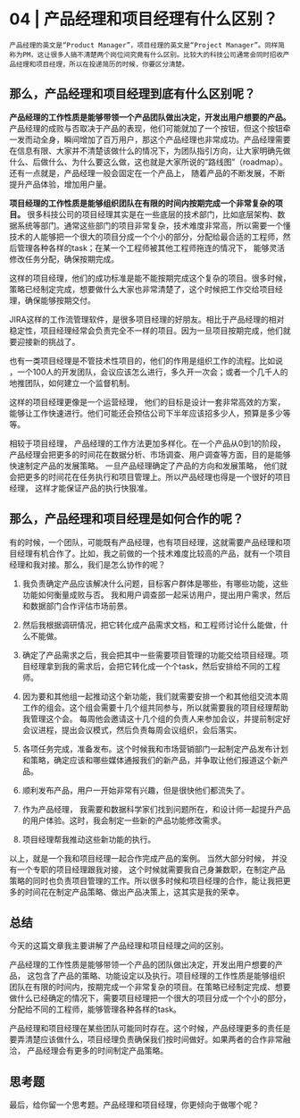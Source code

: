 # 04 | 产品经理和项目经理有什么区别？

    产品经理的英文是“Product Manager”，项目经理的英文是“Project Manager”。同样简称为PM，这让很多人搞不清楚两个岗位间究竟有什么区别。比较大的科技公司通常会同时招收产品经理和项目经理，所以在投递简历的时候，你要区分清楚。

## 那么，产品经理和项目经理到底有什么区别呢？

**产品经理的工作性质是能够带领一个产品团队做出决定，开发出用户想要的产品。** 产品经理的成败与否取决于产品的表现，他们可能就加了一个按钮，但这个按钮牵一发而动全身，瞬间增加了百万用户，那这个产品经理也非常成功。产品经理需要在信息有限、大家并不清楚该做什么的情况下，为团队指引方向，让大家明确先做什么、后做什么、为什么要这么做，这也就是大家所说的“路线图”（roadmap）。还有一点就是，产品经理一般会固定在一个产品上， 随着产品的不断发展，不断提升产品体验，增加用户量。

**项目经理的工作性质是能够组织团队在有限的时间内按期完成一个非常复杂的项目。** 很多科技公司的项目经理其实是在一些底层的技术部门，比如底层架构、数据系统等部门。通常这些部门的项目非常复杂，技术难度非常高，所以需要一个懂技术的人能够把一个很大的项目分成一个个小的部分，分配给最合适的工程师，然后管理各种各样的task；在某一个工程师被其他工程师拖连的情况下， 能够灵活修改任务分配，确保按期完成。

这样的项目经理，他们的成功标准是能不能按期完成这个复杂的项目。很多时候，策略已经制定完成，想要做什么大家也非常清楚了，这个时候把工作交给项目经理，确保能够按期交付。

JIRA这样的工作流管理软件，是很多项目经理的好朋友。相比于产品经理的相对稳定性，项目经理经常会负责完全不一样的项目。因为一旦项目按期完成，他们就要迎接新的挑战了。

也有一类项目经理是不管技术性项目的，他们的作用是组织工作的流程。比如说 ，一个100人的开发团队，会议应该怎么进行，多久开一次会；或者一个几千人的地推团队，如何建立一个监督机制。

这样的项目经理更像是一个运营经理， 他们的目标是设计一套非常高效的方案，能够让工作快速进行。他们可能还会预估公司下半年应该招多少人，预算是多少等等。

相较于项目经理， 产品经理的工作方法更加多样化。在一个产品从0到1的阶段，产品经理会把更多的时间花在数据分析、市场调查、用户调查等方面，目的是能够快速制定产品的发展策略。 一旦产品经理确定了产品的方向和发展策略， 他们就会把更多的时间花在任务执行和项目管理上。所以产品经理也得是一个很好的项目经理， 这样才能保证产品的执行快狠准。

## 那么，产品经理和项目经理是如何合作的呢？

有的时候，一个团队，可能既有产品经理，也有项目经理，这就需要产品经理和项目经理有机合作了。比如，我之前做的一个技术难度比较高的产品，就有一个项目经理和我对接。那么，我们是怎么协作的呢？

1.  我负责确定产品应该解决什么问题，目标客户群体是哪些，有哪些功能，这些功能如何衡量成败与否。 我和用户调查部一起采访用户，提出用户需求，然后和数据部门合作评估市场前景。
    
2.  然后我根据调研情况，把它转化成产品需求文档，和工程师讨论什么能做，什么不能做。
    
3.  确定了产品需求之后，我会把其中一些需要项目管理的功能交给项目经理。项目经理拿到我的需求后，会把它转化成一个个task，然后安排给不同的工程师。
    
4.  因为要和其他组一起推动这个新功能，我们就需要安排一个和其他组交流本周工作的组会。这个组会需要十几个组共同参与，所以就需要我的项目经理帮助我管理这个会。 每周他会邀请这十几个组的负责人来参加会议，并提前制定好会议进程，提出会议模式，然后负责每周会议组织，会后落实。
    
5.  各项任务完成，准备发布。这个时候我和市场营销部门一起制定产品发布计划和策略，确定应该和哪些媒体通报我们的新产品，并争取让他们报道这个新产品。
    
6.  顺利发布产品，用户一开始非常有兴趣，但是很快他们都流失了。
    
7.  作为产品经理， 我需要和数据科学家们找到问题所在，和设计师一起提升产品的用户体验。这时，我会制定一些新的产品功能修改需求。
    
8.  项目经理帮我推动这些新功能的执行。
    

以上，就是一个我和项目经理一起合作完成产品的案例。 当然大部分时候， 并没有一个专职的项目经理跟我对接， 这个时候就需要我自己身兼数职，在制定产品策略的同时也负责项目管理的工作。所以很多时候和项目经理的合作，能让我把更多的时间花在制定产品策略、做出产品决策上，这其实是我的荣幸。

## 总结

今天的这篇文章我主要讲解了产品经理和项目经理之间的区别。

产品经理的工作性质是能够带领一个产品的团队做出决定，开发出用户想要的产品， 这包含了产品的策略、功能设定以及执行。项目经理的工作性质是能够组织团队在有限的时间内，按期完成一个非常复杂的项目。在策略已经制定完成、想要做什么已经确定的情况下，需要项目经理把一个很大的项目分成一个个小的部分，分配给不同的工程师，能够管理各种各样的task。

产品经理和项目经理在某些团队可能同时存在。这个时候，产品经理更多的责任是要弄清楚应该做什么，项目经理负责确保我们按时间做好。如果两者的合作非常融洽， 产品经理会有更多的时间制定产品策略。

## 思考题

最后，给你留一个思考题。产品经理和项目经理，你更倾向于做哪个呢？
    